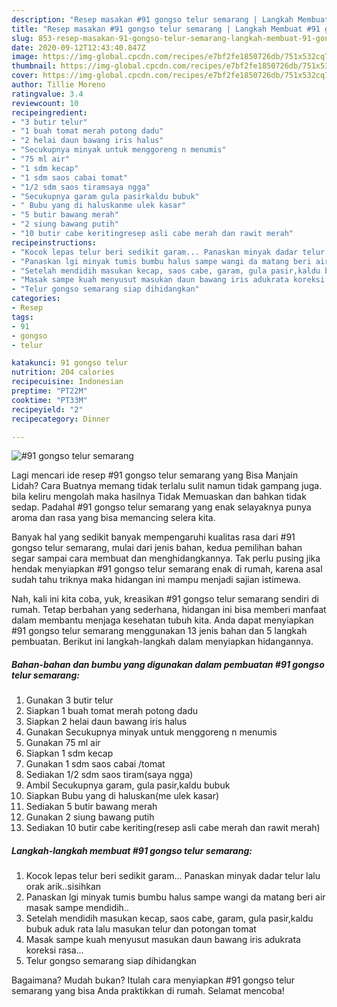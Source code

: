 ```yaml
---
description: "Resep masakan #91 gongso telur semarang | Langkah Membuat #91 gongso telur semarang Yang Sempurna"
title: "Resep masakan #91 gongso telur semarang | Langkah Membuat #91 gongso telur semarang Yang Sempurna"
slug: 853-resep-masakan-91-gongso-telur-semarang-langkah-membuat-91-gongso-telur-semarang-yang-sempurna
date: 2020-09-12T12:43:40.847Z
image: https://img-global.cpcdn.com/recipes/e7bf2fe1850726db/751x532cq70/91-gongso-telur-semarang-foto-resep-utama.jpg
thumbnail: https://img-global.cpcdn.com/recipes/e7bf2fe1850726db/751x532cq70/91-gongso-telur-semarang-foto-resep-utama.jpg
cover: https://img-global.cpcdn.com/recipes/e7bf2fe1850726db/751x532cq70/91-gongso-telur-semarang-foto-resep-utama.jpg
author: Tillie Moreno
ratingvalue: 3.4
reviewcount: 10
recipeingredient:
- "3 butir telur"
- "1 buah tomat merah potong dadu"
- "2 helai daun bawang iris halus"
- "Secukupnya minyak untuk menggoreng n menumis"
- "75 ml air"
- "1 sdm kecap"
- "1 sdm saos cabai tomat"
- "1/2 sdm saos tiramsaya ngga"
- "Secukupnya garam gula pasirkaldu bubuk"
- " Bubu yang di haluskanme ulek kasar"
- "5 butir bawang merah"
- "2 siung bawang putih"
- "10 butir cabe keritingresep asli cabe merah dan rawit merah"
recipeinstructions:
- "Kocok lepas telur beri sedikit garam... Panaskan minyak dadar telur lalu orak arik..sisihkan"
- "Panaskan lgi minyak tumis bumbu halus sampe wangi da matang beri air masak sampe mendidih.."
- "Setelah mendidih masukan kecap, saos cabe, garam, gula pasir,kaldu bubuk aduk rata lalu masukan telur dan potongan tomat"
- "Masak sampe kuah menyusut masukan daun bawang iris adukrata koreksi rasa..."
- "Telur gongso semarang siap dihidangkan"
categories:
- Resep
tags:
- 91
- gongso
- telur

katakunci: 91 gongso telur 
nutrition: 204 calories
recipecuisine: Indonesian
preptime: "PT22M"
cooktime: "PT33M"
recipeyield: "2"
recipecategory: Dinner

---
```



![#91 gongso telur semarang](https://img-global.cpcdn.com/recipes/e7bf2fe1850726db/751x532cq70/91-gongso-telur-semarang-foto-resep-utama.jpg)

Lagi mencari ide resep #91 gongso telur semarang yang Bisa Manjain Lidah? Cara Buatnya memang tidak terlalu sulit namun tidak gampang juga. bila keliru mengolah maka hasilnya Tidak Memuaskan dan bahkan tidak sedap. Padahal #91 gongso telur semarang yang enak selayaknya punya aroma dan rasa yang bisa memancing selera kita.



Banyak hal yang sedikit banyak mempengaruhi kualitas rasa dari #91 gongso telur semarang, mulai dari jenis bahan, kedua pemilihan bahan segar sampai cara membuat dan menghidangkannya. Tak perlu pusing jika hendak menyiapkan #91 gongso telur semarang enak di rumah, karena asal sudah tahu triknya maka hidangan ini mampu menjadi sajian istimewa.


Nah, kali ini kita coba, yuk, kreasikan #91 gongso telur semarang sendiri di rumah. Tetap berbahan yang sederhana, hidangan ini bisa memberi manfaat dalam membantu menjaga kesehatan tubuh kita. Anda dapat menyiapkan #91 gongso telur semarang menggunakan 13 jenis bahan dan 5 langkah pembuatan. Berikut ini langkah-langkah dalam menyiapkan hidangannya.

<!--inarticleads1-->

##### Bahan-bahan dan bumbu yang digunakan dalam pembuatan #91 gongso telur semarang:

1. Gunakan 3 butir telur
1. Siapkan 1 buah tomat merah potong dadu
1. Siapkan 2 helai daun bawang iris halus
1. Gunakan Secukupnya minyak untuk menggoreng n menumis
1. Gunakan 75 ml air
1. Siapkan 1 sdm kecap
1. Gunakan 1 sdm saos cabai /tomat
1. Sediakan 1/2 sdm saos tiram(saya ngga)
1. Ambil Secukupnya garam, gula pasir,kaldu bubuk
1. Siapkan  Bubu yang di haluskan(me ulek kasar)
1. Sediakan 5 butir bawang merah
1. Gunakan 2 siung bawang putih
1. Sediakan 10 butir cabe keriting(resep asli cabe merah dan rawit merah)




<!--inarticleads2-->

##### Langkah-langkah membuat #91 gongso telur semarang:

1. Kocok lepas telur beri sedikit garam... Panaskan minyak dadar telur lalu orak arik..sisihkan
1. Panaskan lgi minyak tumis bumbu halus sampe wangi da matang beri air masak sampe mendidih..
1. Setelah mendidih masukan kecap, saos cabe, garam, gula pasir,kaldu bubuk aduk rata lalu masukan telur dan potongan tomat
1. Masak sampe kuah menyusut masukan daun bawang iris adukrata koreksi rasa...
1. Telur gongso semarang siap dihidangkan




Bagaimana? Mudah bukan? Itulah cara menyiapkan #91 gongso telur semarang yang bisa Anda praktikkan di rumah. Selamat mencoba!
